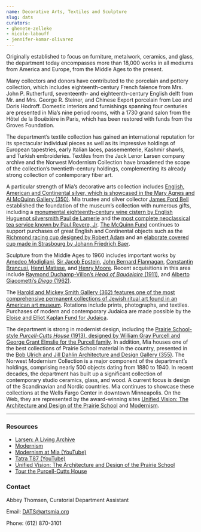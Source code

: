 ```yaml
---
name: Decorative Arts, Textiles and Sculpture
slug: dats
curators:
- ghenete-zelleke
- nicole-labouff
- jennifer-komar-olivarez
---
```


Originally established to focus on furniture, metalwork, ceramics, and glass, the department today encompasses more than 18,000 works in all mediums from America and Europe, from the Middle Ages to the present.

Many collectors and donors have contributed to the porcelain and pottery collection, which includes eighteenth-century French faience from Mrs. John P. Rutherfurd, seventeenth- and eighteenth-century English delft from Mr. and Mrs. George R. Steiner, and Chinese Export porcelain from Leo and Doris Hodroff. Domestic interiors and furnishings spanning four centuries are presented in Mia’s nine period rooms, with a 1730 grand salon from the Hôtel de la Bouëxière in Paris, which has been restored with funds from the Groves Foundation.

The department’s textile collection has gained an international reputation for its spectacular individual pieces as well as its impressive holdings of European tapestries, early Italian laces, passementerie, Kashmir shawls, and Turkish embroideries. Textiles from the Jack Lenor Larsen company archive and the Norwest Modernism Collection have broadened the scope of the collection’s twentieth-century holdings, complementing its already strong collection of contemporary fiber art.

A particular strength of Mia’s decorative arts collection includes [English, American and Continental silver, which is showcased in the Mary Agnes and Al McQuinn Gallery (350)](http://collections.artsmia.org/search/G350). Mia trustee and silver collector [James Ford Bell](http://collections.artsmia.org/search/creditline:%22James%20Ford%20Bell%22) established the foundation of the museum’s collection with numerous gifts, including a [monumental eighteenth-century wine cistern by English Huguenot silversmith Paul de Lamerie](http://collections.artsmia.org/art/1451) and the [most complete neoclassical tea service known by Paul Revere, Jr](http://collections.artsmia.org/search/tea%20service/filters/artist:%22Paul%20Revere,%20Jr.%22). [The McQuinn Fund](http://collections.artsmia.org/search/creditline:McQuinn) continues to support purchases of great English and Continental objects such as the [Richmond racing cup designed by Robert Adam](http://collections.artsmia.org/art/98750) and an [elaborate covered cup made in Strasbourg by Johann Friedrich Baer](http://collections.artsmia.org/art/109118).

Sculpture from the Middle Ages to 1960 includes important works by [Amedeo Modigliani](http://collections.artsmia.org/art/1502), [Sir Jacob Epstein](http://collections.artsmia.org/art/1633), [John Bernard Flannagan](http://collections.artsmia.org/art/1165), [Constantin Brancusi](http://collections.artsmia.org/art/1274), [Henri Matisse](http://collections.artsmia.org/search/henri%20matisse/filters/department:%22Decorative%20Arts,%20Textiles%20&%20Sculpture%22), and [Henry Moore](http://collections.artsmia.org/art/1244). Recent acquisitions in this area include [Raymond Duchamp-Villon’s <em>Head of Baudelaire</em> (1911)](http://collections.artsmia.org/art/18365), and [Alberto Giacometti’s <em>Diego</em> (1962)](http://collections.artsmia.org/art/12776).

The [Harold and Mickey Smith Gallery (362) features one of the most comprehensive permanent collections of Jewish ritual art found in an American art museum](http://collections.artsmia.org/search/G362). Rotations include prints, photographs, and textiles. Purchases of modern and contemporary Judaica are made possible by the [Eloise and Elliot Kaplan Fund for Judaica](http://collections.artsmia.org/search/creditline:%22The%20Eloise%20and%20Elliot%20Kaplan%20Endowment%20for%20Judaica%22).

The department is strong in modernist design, including the [Prairie School-style <em>Purcell-Cutts House</em> (1913), designed by William Gray Purcell and George Grant Elmslie for the Purcell family](http://collections.artsmia.org/info/purcell-cutts). In addition, Mia houses one of the best collections of Prairie School material in the country, presented in the [Bob Ulrich and Jill Dahlin Architecture and Design Gallery (355)](http://collections.artsmia.org/search/G355). The Norwest Modernism Collection is a major component of the department’s holdings, comprising nearly 500 objects dating from 1880 to 1940. In recent decades, the department has built up a significant collection of contemporary studio ceramics, glass, and wood. A current focus is design of the Scandinavian and Nordic countries. Mia continues to showcase these collections at the Wells Fargo Center in downtown Minneapolis. On the Web, they are represented by the award-winning sites <a href="http://www.artsmia.org/unified-vision/">Unified Vision: The Architecture and Design of the Prairie School</a> and <a href="http://www.artsmia.org/modernism/">Modernism</a>.

---

### Resources

* [Larsen: A Living Archive](http://www.artsmia.org/larsen)
* [Modernism](http://www.artsmia.org/modernism)
* [Modernism at Mia (YouTube)](http://www.youtube.com/watch?v=xVjcyH72Vfo&feature=PlayList&p=2ABA33CF99416D39&index=0&playnext=1)
* [Tatra T87 (YouTube)](http://www.youtube.com/watch?v=cvSKFrMcVUE&feature=PlayList&p=2346A34E946C037F&index=0&playnext=1)
* [Unified Vision: The Architecture and Design of the Prairie School](http://www.artsmia.org/unified-vision)
* [Tour the Purcell-Cutts House](https://collections.artsmia.org/index.php?page=purcell-cutts#)

### Contact

Abbey Thomsen, Curatorial Department Assistant

Email: [DATS@artsmia.org](mailto:dats@artsmia.org)

Phone: (612) 870-3101
